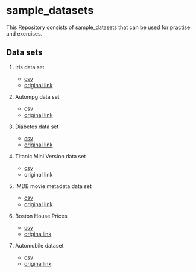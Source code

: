 # sample_datasets
This Repository consists of sample_datasets that can be used for practise and exercises.

## Data sets 
1. Iris data set
	* [csv](https://raw.githubusercontent.com/rahul96rajan/sample_datasets/master/iris.csv)
	* [original link](https://archive.ics.uci.edu/ml/datasets/iris)

2. Autompg data set
	* [csv](https://raw.githubusercontent.com/rahul96rajan/sample_datasets/master/auto-mpg.csv)
	* [original link](https://archive.ics.uci.edu/ml/datasets/auto+mpg)
	
3. Diabetes data set
	* [csv](https://raw.githubusercontent.com/rahul96rajan/sample_datasets/master/diabetes.csv)
	* [original link](https://www.kaggle.com/uciml/pima-indians-diabetes-database)

4. Titanic Mini Version data set
	* [csv](https://raw.githubusercontent.com/rahul96rajan/sample_datasets/master/Titanic_Smaller_Ver.csv)
	* original link

5.  IMDB movie metadata data set
	* [csv](https://raw.githubusercontent.com/rahul96rajan/sample_datasets/master/movie_metadata.csv)
	* [original link](https://www.kaggle.com/carolzhangdc/imdb-5000-movie-dataset) 

6. Boston House Prices
	* [csv](https://raw.githubusercontent.com/rahul96rajan/sample_datasets/master/boston_housing.csv)
	* [origina link](https://www.kaggle.com/vikrishnan/boston-house-prices/data)

7. Automobile dataset
	* [csv](https://raw.githubusercontent.com/rahul96rajan/sample_datasets/master/Automobile.csv)
	* [origina link](https://www.kaggle.com/toramky/automobile-dataset)
